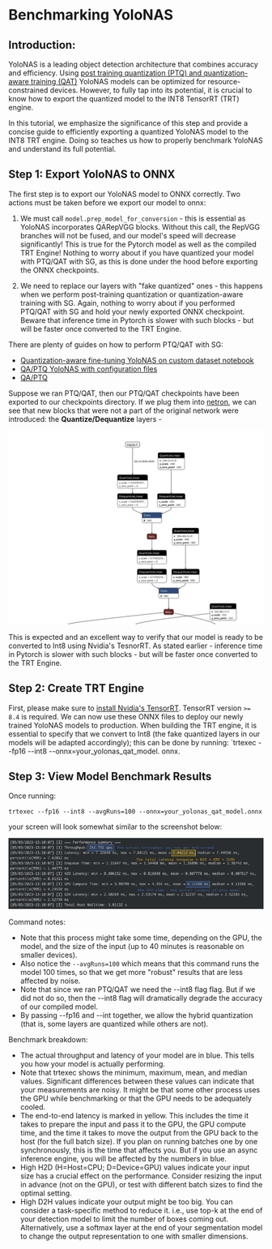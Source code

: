# Benchmarking YoloNAS
## Introduction:

YoloNAS is a leading object detection architecture that combines accuracy and efficiency. Using [post training quantization (PTQ) and quantization-aware training (QAT)](ptq_qat.md) YoloNAS models can be optimized for resource-constrained devices.
However, to fully tap into its potential, it is crucial to know how to export the quantized model to the INT8 TensorRT (TRT) engine.

In this tutorial, we emphasize the significance of this step and provide a concise guide to efficiently exporting a quantized YoloNAS model to the INT8 TRT engine.
Doing so teaches us how to properly benchmark YoloNAS and understand its full potential.

## Step 1: Export YoloNAS to ONNX

The first step is to export our YoloNAS model to ONNX correctly. Two actions must be taken before we export our model to onnx:
1. We must call `model.prep_model_for_conversion` - this is essential as YoloNAS incorporates QARepVGG blocks. Without this call, the RepVGG branches will not be fused, and our model's speed will decrease significantly! This is true for the Pytorch model as well as the compiled TRT Engine!
Nothing to worry about if you have quantized your model with PTQ/QAT with SG, as this is done under the hood before exporting the ONNX checkpoints.
  

2. We need to replace our layers with "fake quantized" ones - this happens when we perform post-training quantization or quantization-aware training with SG.
Again, nothing to worry about if you performed PTQ/QAT with SG and hold your newly exported ONNX checkpoint. Beware that inference time in Pytorch is slower with such blocks - but will be faster once converted to the TRT Engine.
 
There are plenty of guides on how to perform PTQ/QAT with SG:
- [Quantization-aware fine-tuning YoloNAS on custom dataset notebook](https://colab.research.google.com/drive/1yHrHkUR1X2u2FjjvNMfUbSXTkUul6o1P?usp=sharing)
- [QA/PTQ YoloNAS with configuration files](qat_ptq_yolo_nas.md)
- [QA/PTQ](ptq_qat.md)

Suppose we ran PTQ/QAT, then our PTQ/QAT checkpoints have been exported to our checkpoints directory.
If we plug them into [netron](https://netron.app), we can see that new blocks that were not a part of the original network were introduced: the **Quantize/Dequantize** layers - 

<div>
<img src="images/qdq_yolonas_netron.png" width="750">
</div>

This is expected and an excellent way to verify that our model is ready to be converted to Int8 using Nvidia's TesnorRT.
As stated earlier - inference time in Pytorch is slower with such blocks - but will be faster once converted to the TRT Engine.

## Step 2: Create TRT Engine
First, please make sure to [install Nvidia's TensorRT](https://developer.nvidia.com/tensorrt-getting-started).
TensorRT version `>= 8.4` is required.
We can now use these ONNX files to deploy our newly trained YoloNAS models to production. When building the TRT engine, it is essential to specify that we convert to Int8 (the fake quantized layers in our models will be adapted accordingly); this can be done by running: `trtexec --fp16 --int8 --onnx=your_yolonas_qat_model. onnx.
## Step 3: View Model Benchmark Results

Once running:
```commandline
trtexec --fp16 --int8 --avgRuns=100 --onnx=your_yolonas_qat_model.onnx
```
your screen will look somewhat similar to the screenshot below: 
<div>
<img src="images/trtexec.png" width="750">
</div>

Command notes:
- Note that this process might take some time, depending on the GPU, the model, and the size of the input (up to 40 minutes is reasonable on smaller devices).
- Also notice the `--avgRuns=100` which means that this command runs the model 100 times, so that we get more "robust" results that are less affected by noise.
- Note that since we ran PTQ/QAT we need the --int8 flag flag. But if we did not do so, then the --int8 flag will dramatically degrade the accuracy of our compiled model.
- By passing --fp16 and --int together, we allow the hybrid quantization (that is, some layers are quantized while others are not).

Benchmark breakdown:
- The actual throughput and latency of your model are in blue. This tells you how your model is actually performing.
- Note that trtexec shows the minimum, maximum, mean, and median values. Significant differences between these values can indicate that your measurements are noisy. It might be that some other process uses the GPU while benchmarking or that the GPU needs to be adequately cooled.
- The end-to-end latency is marked in yellow. This includes the time it takes to prepare the input and pass it to the GPU, the GPU compute time, and the time it takes to move the output from the GPU back to the host (for the full batch size). If you plan on running batches one by one synchronously, this is the time that affects you. But if you use an async inference engine, you will be affected by the numbers in blue.
- High H2D (H=Host=CPU; D=Device=GPU) values indicate your input size has a crucial effect on the performance. Consider resizing the input in advance (not on the GPU), or test with different batch sizes to find the optimal setting.
- High D2H values indicate your output might be too big. You can consider a task-specific method to reduce it. i.e., use top-k at the end of your detection model to limit the number of boxes coming out. Alternatively, use a softmax layer at the end of your segmentation model to change the output representation to one with smaller dimensions.
